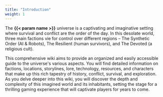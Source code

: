 ```yaml
---
title: "Introduction"
weight: 1
---
```


The **{{< param name >}}** universe is a captivating and imaginative setting where survival and conflict are the order of the day. In this desolate world, three main factions vie for control over different regions – The Synthetic Order (AI & Robots), The Resilient (human survivors), and The Devoted (a religious cult).

This comprehensive wiki aims to provide an organized and easily accessible guide to the universe's various aspects. You will find detailed information on factions, locations, storylines, lore, technology, resources, and characters that make up this rich tapestry of history, conflict, survival, and exploration. As you delve deeper into this wiki, you will discover the depth and complexity of this imagined world and its inhabitants, setting the stage for a thrilling gaming experience that will captivate players for years to come.

